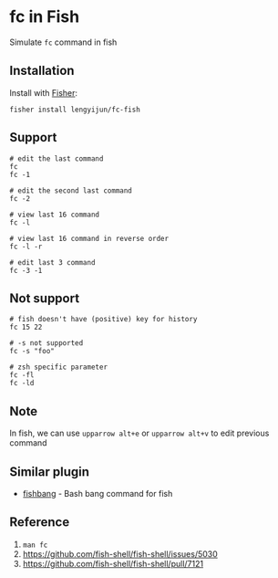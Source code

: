 # fc in Fish

Simulate `fc` command in fish

## Installation
Install with [Fisher](https://github.com/jorgebucaran/fisher "fish plugin manager"):
```console
fisher install lengyijun/fc-fish
```

## Support

```
# edit the last command
fc
fc -1

# edit the second last command
fc -2
```

```
# view last 16 command
fc -l 

# view last 16 command in reverse order
fc -l -r
```

```
# edit last 3 command
fc -3 -1
```

## Not support
```
# fish doesn't have (positive) key for history
fc 15 22 
```

```
# -s not supported
fc -s "foo"
```

```
# zsh specific parameter
fc -fl
fc -ld
```

## Note

In fish, we can use `upparrow alt+e` or `upparrow alt+v` to edit previous command

## Similar plugin
- [fishbang](https://github.com/BrewingWeasel/fishbang) - Bash bang command for fish

## Reference
1. `man fc`
2. https://github.com/fish-shell/fish-shell/issues/5030
3. https://github.com/fish-shell/fish-shell/pull/7121

